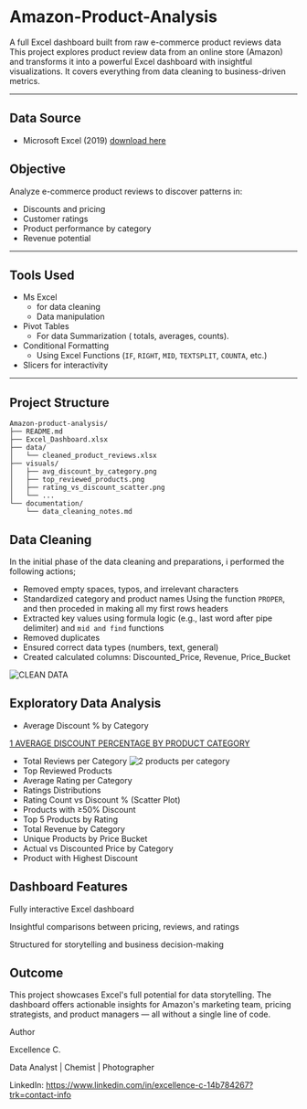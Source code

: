 # Amazon-Product-Analysis
A full Excel dashboard built from raw e-commerce product reviews data
This project explores product review data from an online store (Amazon) and transforms it into a powerful Excel dashboard with insightful visualizations. It covers everything from data cleaning to business-driven metrics.

---

## Data Source
- Microsoft Excel (2019) [download here](https://www.microsoft.com/en-ng)

## Objective

Analyze e-commerce product reviews to discover patterns in:
- Discounts and pricing
- Customer ratings
- Product performance by category
- Revenue potential
  
---

## Tools Used
- Ms Excel
    - for data cleaning
    - Data manipulation
- Pivot Tables
     - For data Summarization ( totals, averages, counts).
- Conditional Formatting
    - Using Excel Functions (`IF`, `RIGHT`, `MID`, `TEXTSPLIT`, `COUNTA`, etc.)
- Slicers for interactivity

---

## Project Structure

```
Amazon-product-analysis/
├── README.md
├── Excel_Dashboard.xlsx
├── data/
│   └── cleaned_product_reviews.xlsx
├── visuals/
│   ├── avg_discount_by_category.png
│   ├── top_reviewed_products.png
│   ├── rating_vs_discount_scatter.png
│   └── ...
└── documentation/
    └── data_cleaning_notes.md
```

## Data Cleaning 
In the initial phase of the data cleaning and preparations, i performed the following actions;
   - Removed empty spaces, typos, and irrelevant characters
   - Standardized category and product names Using the function `PROPER`, and then proceded in making all my first rows headers
   - Extracted key values using formula logic (e.g., last word after pipe delimiter) and `mid and find` functions
   - Removed duplicates
   - Ensured correct data types (numbers, text, general)
   - Created calculated columns: Discounted_Price, Revenue, Price_Bucket

![CLEAN DATA](https://github.com/user-attachments/assets/ce16cfd2-f346-453b-93b9-71194e7b686b)


## Exploratory Data Analysis
- Average Discount % by Category

[1  AVERAGE DISCOUNT PERCENTAGE BY PRODUCT CATEGORY](https://github.com/user-attachments/assets/9ee0906c-68f2-4dbf-9804-957333d822dc)

- Total Reviews per Category
  ![2 products per category](https://github.com/user-attachments/assets/85dae2cb-deea-47f7-9c2f-f6d096f181f5)
- Top Reviewed Products
- Average Rating per Category
- Ratings Distributions
- Rating Count vs Discount % (Scatter Plot)
- Products with ≥50% Discount
- Top 5 Products by Rating
- Total Revenue by Category
- Unique Products by Price Bucket
- Actual vs Discounted Price by Category
- Product with Highest Discount

## Dashboard Features
Fully interactive Excel dashboard

Insightful comparisons between pricing, reviews, and ratings

Structured for storytelling and business decision-making

## Outcome
This project showcases Excel's full potential for data storytelling. The dashboard offers actionable insights for Amazon's marketing team, pricing strategists, and product managers — all without a single line of code.

Author

Excellence C.

Data Analyst | Chemist | Photographer

LinkedIn: https://www.linkedin.com/in/excellence-c-14b784267?trk=contact-info
